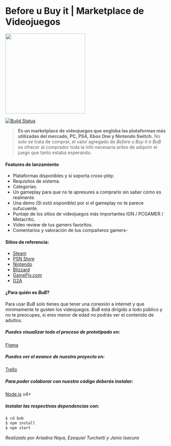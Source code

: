 # Before u Buy it | Marketplace de Videojuegos

<img src="https://www.digitalhouse.com/ar/logo-DH.png" width="250px">

[![Build Status](https://travis-ci.org/AriadnaNaya/Proyecto-Integrador---E-Commerce.svg?branch=master)](https://travis-ci.org/github/AriadnaNaya/Proyecto-Integrador---E-Commerce)

>**Es un marketplace de videojuegos que engloba las plataformas más utilizadas del mercado, PC, PS4, Xbox One y Nintendo Switch.**
>No solo se trata de comprar, el valor agregado de *Before u Buy it* ó *BuB* es ofrecer al comprador toda la info necesaria antes de adquirir el juego que tanto estaba esperando.

#### Features de lanzamiento
- Plataformas disponibles y si soporta *cross-play*.
- Requisitos de sistema.
- Categorías.
- Un gameplay para que no te apresures a comprarlo sin saber cómo es realmente.
- Una demo *(Si está sisponible)* por si el gameplay no te parece sufucuente.
- Puntaje de los sitios de videojuegos más importantes IGN / PCGAMER / Metacritic.
- Video review de tus gamers favoritos.
- Comentarios y valoración de tus compañeros gamers-

#### Sitios de referencia:
- [Steam](https://store.steampowered.com/)
- [PSN Store](https://store.playstation.com/es-ar/home/games)
- [Nintendo](https://store.nintendo.com)
- [Blizzard](https://www.blizzard.com/en-us)
- [GameFly.com](https://www.gamefly.com/games)
- [G2A](www.g2a.com)

#### ¿Para quién es *BuB*?
Para usar *BuB* solo tienes que tener una conexión a internet y que minimamente te gusten los videojuegos. *BuB* está dirigido a todo público y no te preocupes, si eres menor de edad no podrás ver el contenido de adultos.

##### Puedes visualizar todo el proceso de prototipado en: 
[Figma](https://www.figma.com/proto/zse18BbOkFbvIqQHmgsASB/Desktop-view?node-id=41%3A2023&viewport=-11185%2C316%2C0.7564056515693665&scaling=min-zoom)

##### Puedes ver el avance de nuestro proyecto en:    
[Trello](https://trello.com/b/AlFf7ezV/proyecto-integrador-dh)

##### Para poder colaborar con nuestro código deberás instalar:
[Node.js](https://nodejs.org/) v4+

##### Instalar las respectivas dependencias con:
```sh
$ cd bub
$ npm install
$ npm start
```

*Realizado por Ariadna Naya, Ezequiel Turchetti y Janio Isacura*

